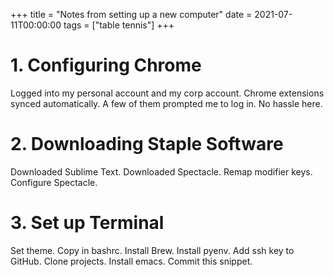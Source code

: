 +++
title = "Notes from setting up a new computer"
date = 2021-07-11T00:00:00
tags = ["table tennis"]
+++

# 1. Configuring Chrome

Logged into my personal account and my corp account. Chrome extensions synced automatically. A few of them prompted me to log in. No hassle here.


# 2. Downloading Staple Software

Downloaded Sublime Text. Downloaded Spectacle. Remap modifier keys. Configure Spectacle.


# 3. Set up Terminal

Set theme. Copy in bashrc. Install Brew. Install pyenv. Add ssh key to GitHub. Clone projects.
Install emacs. Commit this snippet.
